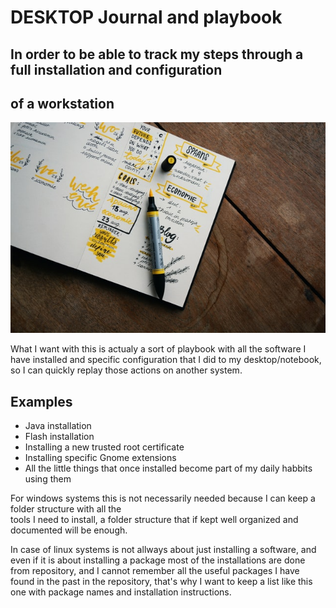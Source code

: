 # DESKTOP Journal and playbook

## In order to be able to track my steps through a full installation and configuration  
## of a workstation 

![Cover Photo](./cover_photo.jpg)
 
What I want with this is actualy a sort of playbook with all the software I have installed 
and specific configuration that I did to my desktop/notebook, so I can quickly 
replay those actions on another system. 

## Examples

- Java installation
- Flash installation
- Installing a new trusted root certificate
- Installing specific Gnome extensions
- All the little things that once installed become part of my daily habbits using them

For windows systems this is not necessarily needed because I can keep a folder structure with all the   
tools I need to install, a folder structure that if kept well organized and documented will be enough. 

In case of linux systems is not allways about just installing a software, and even if it is about installing 
a package most of the installations are done from repository, and I cannot remember all the useful packages 
I have found in the past in the repository, that's why I want to keep a list like this one with 
package names and installation instructions.

